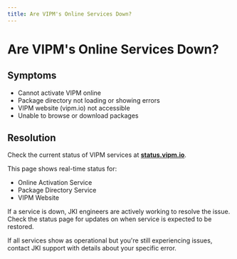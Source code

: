 ```yaml
---
title: Are VIPM's Online Services Down?
---
```


# Are VIPM's Online Services Down?

## Symptoms
- Cannot activate VIPM online
- Package directory not loading or showing errors
- VIPM website (vipm.io) not accessible
- Unable to browse or download packages

## Resolution
Check the current status of VIPM services at [**status.vipm.io**](https://status.vipm.io/).

This page shows real-time status for:
- Online Activation Service
- Package Directory Service
- VIPM Website

If a service is down, JKI engineers are actively working to resolve the issue. Check the status page for updates on when service is expected to be restored.

If all services show as operational but you're still experiencing issues, contact JKI support with details about your specific error.